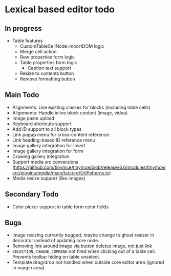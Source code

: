# Lexical based editor todo

## In progress

- Table features
  - CustomTableCellNode importDOM logic
  - Merge cell action
  - Row properties form logic
  - Table properties form logic
    - Caption text support 
  - Resize to contents button
  - Remove formatting button

## Main Todo

- Alignments: Use existing classes for blocks (including table cells)
- Alignments: Handle inline block content (image, video)
- Image paste upload
- Keyboard shortcuts support
- Add ID support to all block types
- Link popup menu for cross-content reference
- Link heading-based ID reference menu
- Image gallery integration for insert
- Image gallery integration for form
- Drawing gallery integration
- Support media src conversions (https://github.com/tinymce/tinymce/blob/release/6.6/modules/tinymce/src/plugins/media/main/ts/core/UrlPatterns.ts)
- Media resize support (like images)

## Secondary Todo

- Color picker support in table form color fields

## Bugs

- Image resizing currently bugged, maybe change to ghost resizer in decorator instead of updating core node.
- Removing link around image via button deletes image, not just link 
- `SELECTION_CHANGE_COMMAND` not fired when clicking out of a table cell. Prevents toolbar hiding on table unselect.
- Template drag/drop not handled when outside core editor area (ignored in margin area).